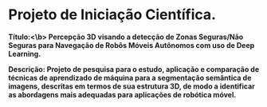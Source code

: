<h1>Projeto de Iniciação Científica.</h1>

<b>Título:<\b> Percepção 3D visando a detecção de Zonas Seguras/Não Seguras para Navegação de Robôs Móveis Autônomos com uso de Deep Learning.

Descrição: Projeto de pesquisa para o estudo, aplicação e comparação de técnicas de aprendizado de máquina para a segmentação semântica de imagens, descritas em termos de sua estrutura 3D, de modo a identificar as abordagens mais adequadas para aplicações de robótica móvel.
